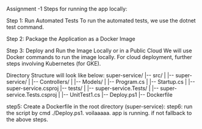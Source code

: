 Assignment -1 Steps for running the app locally:

Step 1: Run Automated Tests
To run the automated tests, we use the dotnet test command.

Step 2: Package the Application as a Docker Image

Step 3: Deploy and Run the Image Locally or in a Public Cloud
We will use Docker commands to run the image locally. For cloud deployment, further steps involving Kubernetes (for GKE).

Directory Structure will look like below:
super-service/
|-- src/
|   |-- super-service/
|       |-- Controllers/
|       |-- Models/
|       |-- Program.cs
|       |-- Startup.cs
|       |-- super-service.csproj
|-- tests/
|   |-- super-service.Tests/
|       |-- super-service.Tests.csproj
|       |-- UnitTest1.cs
|-- Deploy.ps1
|-- Dockerfile

step5:
Create a Dockerfile in the root directory (super-service):
step6:
run the script by cmd  ./Deploy.ps1. voilaaaaa. app is running. if not fallback to the above steps.
